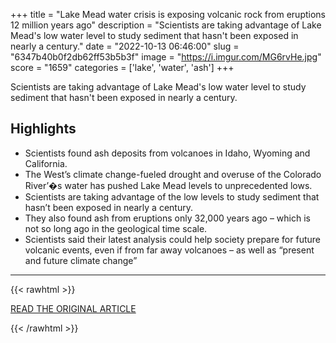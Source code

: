 +++
title = "Lake Mead water crisis is exposing volcanic rock from eruptions 12 million years ago"
description = "Scientists are taking advantage of Lake Mead's low water level to study sediment that hasn't been exposed in nearly a century."
date = "2022-10-13 06:46:00"
slug = "6347b40b0f2db62ff53b5b3f"
image = "https://i.imgur.com/MG6rvHe.jpg"
score = "1659"
categories = ['lake', 'water', 'ash']
+++

Scientists are taking advantage of Lake Mead's low water level to study sediment that hasn't been exposed in nearly a century.

## Highlights

- Scientists found ash deposits from volcanoes in Idaho, Wyoming and California.
- The West’s climate change-fueled drought and overuse of the Colorado River’�s water has pushed Lake Mead levels to unprecedented lows.
- Scientists are taking advantage of the low levels to study sediment that hasn’t been exposed in nearly a century.
- They also found ash from eruptions only 32,000 years ago – which is not so long ago in the geological time scale.
- Scientists said their latest analysis could help society prepare for future volcanic events, even if from far away volcanoes – as well as “present and future climate change”

---

{{< rawhtml >}}
  <p class="article-category">
    <a target="_blank" href="https://www.cnn.com/2022/10/12/us/lake-mead-volcanic-ash-exposed-climate/index.html">READ THE ORIGINAL ARTICLE</a>
  </p>
{{< /rawhtml >}}
